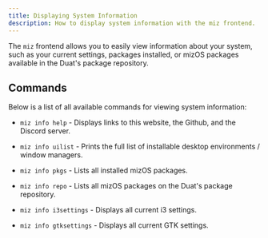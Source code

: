 ```yaml
---
title: Displaying System Information
description: How to display system information with the miz frontend.
---
```


The `miz` frontend allows you to easily view information about your system, such as your current settings, packages installed, or mizOS packages available in the Duat's package repository.


## Commands

Below is a list of all available commands for viewing system information:

- `miz info help` - Displays links to this website, the Github, and the Discord server.

- `miz info uilist` - Prints the full list of installable desktop environments / window managers.

- `miz info pkgs` - Lists all installed mizOS packages.

- `miz info repo` - Lists all mizOS packages on the Duat's package repository.

- `miz info i3settings` - Displays all current i3 settings.

- `miz info gtksettings` - Displays all current GTK settings.

